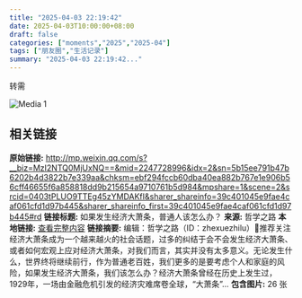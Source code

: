 ```yaml
---
title: "2025-04-03 22:19:42"
date: 2025-04-03T10:00:00+08:00
draft: false
categories: ["moments","2025","2025-04"]
tags: ["朋友圈","生活记录"]
summary: "2025-04-03 22:19:42..."
---
```


转需

![Media 1](/Moments/photos/2025-04-03/202504032219420.jpg)

## 相关链接

**原始链接:** http://mp.weixin.qq.com/s?__biz=MzI2NTQ0MjUxNQ==&mid=2247728996&idx=2&sn=5b15ee791b47b6202b4d3822b7e339aa&chksm=ebf294fccb60dba40ea882b767e1e906b56cff46655f6a858818dd9b215654a9710761b5d984&mpshare=1&scene=2&srcid=0403tPLUO9TTEg45zYMDAKfI&sharer_shareinfo=39c401045e9fae4caf061cfd1d97b445&sharer_shareinfo_first=39c401045e9fae4caf061cfd1d97b445#rd
**链接标题:** 如果发生经济大萧条，普通人该怎么办？
**来源:** 哲学之路
**本地链接:** [查看完整内容](/link_content/2025/04/2025-04-03/link_content/)
**链接摘要:** 编辑：哲学之路（ID：zhexuezhilu）📌推荐关注经济大萧条成为一个越来越火的社会话题，过多的纠结于会不会发生经济大萧条、或者如何宏观上应对经济大萧条，对我们而言，其实并没有太多意义。无论发生什么，世界终将继续前行，作为普通老百姓，我们更多的是要考虑个人和家庭的风险，如果发生经济大萧条，我们该怎么办？经济大萧条曾经在历史上发生过，1929年，一场由金融危机引发的经济灾难席卷全球，“大萧条”...
**包含图片:** 26 张

